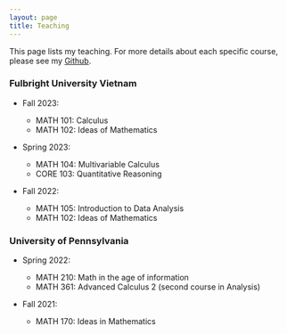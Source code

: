 ```yaml
---
layout: page 
title: Teaching
---
```

This page lists my teaching. For more details about each specific course, 
please see my [Github](https://github.com/sonv/Teaching-Public).


### Fulbright University Vietnam
- Fall 2023:
    - MATH 101: Calculus
    - MATH 102: Ideas of Mathematics

- Spring 2023:
    - MATH 104: Multivariable Calculus
    - CORE 103: Quantitative Reasoning

- Fall 2022:
    - MATH 105: Introduction to Data Analysis
    - MATH 102: Ideas of Mathematics

### University of Pennsylvania
- Spring 2022:
    - MATH 210: Math in the age of information
    - MATH 361: Advanced Calculus 2 (second course in Analysis)

- Fall 2021: 
    - MATH 170: Ideas in Mathematics
